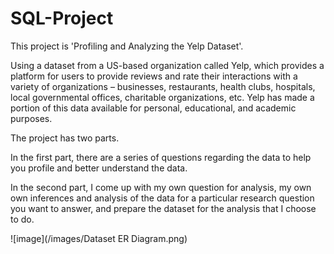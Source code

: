 # SQL-Project
This project is 'Profiling and Analyzing the Yelp Dataset'.


Using a dataset from a US-based organization called Yelp, which provides a platform for users to provide reviews and rate their interactions with a variety of organizations – businesses, restaurants, health clubs, hospitals, local governmental offices, charitable organizations, etc. Yelp has made a portion of this data available for personal, educational, and academic purposes.


The project has two parts.


In the first part, there are a series of questions regarding the data to help you profile and better understand the data.


In the second part, I come up with my own question for analysis, my own own inferences and analysis of the data for a particular research question you want to answer, and prepare the dataset for the analysis that I choose to do. 

![image](/images/Dataset ER Diagram.png)
